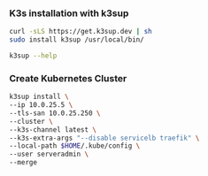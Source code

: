 ### K3s installation with k3sup

```bash
curl -sLS https://get.k3sup.dev | sh
sudo install k3sup /usr/local/bin/

k3sup --help
```
### Create Kubernetes Cluster

```bash
k3sup install \
--ip 10.0.25.5 \
--tls-san 10.0.25.250 \
--cluster \
--k3s-channel latest \
--k3s-extra-args "--disable servicelb traefik" \
--local-path $HOME/.kube/config \
--user serveradmin \
--merge